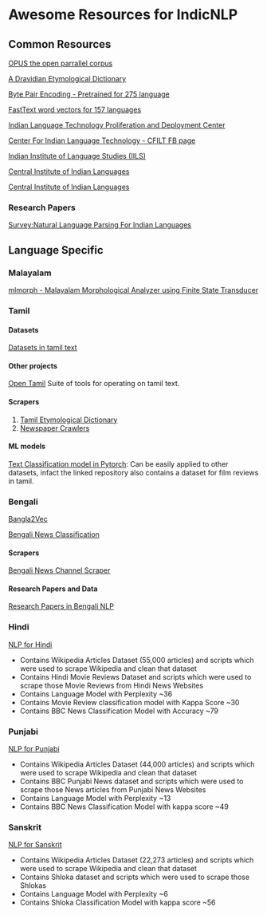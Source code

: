# Awesome Resources for IndicNLP

## Common Resources
[OPUS the open parrallel corpus](http://opus.nlpl.eu/OpenSubtitles-v2018.php)

[A Dravidian Etymological Dictionary](https://dsalsrv04.uchicago.edu/cgi-bin/app/burrow_query.py?page=1)

[Byte Pair Encoding - Pretrained for 275 language](https://nlp.h-its.org/bpemb/)

[FastText word vectors for 157 languages](https://fasttext.cc/docs/en/crawl-vectors.html)

[Indian Language Technology Proliferation and Deployment Center](http://www.tdil-dc.in)

[Center For Indian Language Technology - CFILT FB page](https://www.facebook.com/cfiltindia/posts/indic-nlp-library-now-has-a-home-page-httpanoopkunchukuttangithubioindic_nlp_lib/494616084032490/)

[Indian Institute of Language Studies (IILS)](http://koausa.org/iils/)

[Central Institute of Indian Languages](https://www.ciil.org/Default.aspx)

[Central Institute of Indian Languages](http://ldcil.org)

### Research Papers
[Survey:Natural Language Parsing For Indian Languages](https://arxiv.org/pdf/1501.07005.pdf)

## Language Specific

### Malayalam
[mlmorph - Malayalam Morphological Analyzer using Finite State Transducer](https://gitlab.com/smc/mlmorph)

### Tamil
#### Datasets
[Datasets in tamil text](https://github.com/vanangamudi/tharavukkanam)

#### Other projects
[Open Tamil](https://github.com/Ezhil-Language-Foundation/open-tamil) Suite of tools for operating on tamil text.

#### Scrapers
1. [Tamil Etymological Dictionary](https://github.com/vanangamudi/tamilvu-etymdict-scraper)
2. [Newspaper Crawlers](https://github.com/vanangamudi/newspaper-crawler-scripts)

#### ML models
[Text Classification model in Pytorch](https://github.com/vanangamudi/tamil-news-classification): Can be easily applied to other datasets, infact the linked repository also contains a dataset for film reviews in tamil.

### Bengali

[Bangla2Vec](https://github.com/soham96/Bangla2Vec)

[Bengali News Classification](https://github.com/soham96/Bengali_news_classifier)

#### Scrapers
[Bengali News Channel Scraper](https://github.com/soham96/bengali_news_crawler)

#### Research Papers and Data

[Research Papers in Bengali NLP](http://www.tdil-dc.in/index.php?option=com_download&task=fsearch&lang=en&limitstart=45&limit=5)

### Hindi
[NLP for Hindi](https://github.com/goru001/nlp-for-hindi)
* Contains Wikipedia Articles Dataset (55,000 articles) and scripts which were used to scrape Wikipedia and clean that dataset
* Contains Hindi Movie Reviews Dataset and scripts which were used to scrape those Movie Reviews from Hindi News Websites
* Contains Language Model with Perplexity ~36
* Contains Movie Review classification model with Kappa Score ~30
* Contains BBC News Classification Model with Accuracy ~79

### Punjabi
[NLP for Punjabi](https://github.com/goru001/nlp-for-punjabi)
* Contains Wikipedia Articles Dataset (44,000 articles) and scripts which were used to scrape Wikipedia and clean that dataset
* Contains BBC Punjabi News dataset and scripts which were used to scrape those News articles from Punjabi News Websites
* Contains Language Model with Perplexity ~13
* Contains BBC News Classification Model with kappa score ~49

### Sanskrit
[NLP for Sanskrit](https://github.com/goru001/nlp-for-sanskrit)
* Contains Wikipedia Articles Dataset (22,273 articles) and scripts which were used to scrape Wikipedia and clean that dataset
* Contains Shloka dataset and scripts which were used to scrape those Shlokas
* Contains Language Model with Perplexity ~6
* Contains Shloka Classification Model with kappa score ~56

